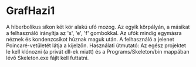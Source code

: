 # GrafHazi1
A hiberbolikus síkon két  kör alakú ufó mozog. Az egyik körpályán, a másikat a felhasználó irányítja az 's', 'e', 'f' gombokkal. Az ufók mindig egymásra néznek és kondenzcsíkot húznak maguk után. A felhasználó a jelenet Poincaré-vetületét látja a kijelzőn. 
Használati útmutató: Az egész projektet le kell klónozni (a privát dll-ek miatt) és a Programs/Skeleton/bin mappában lévő Skeleton.exe fájlt kell futtatni.
